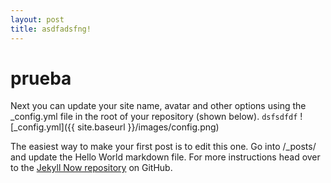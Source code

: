 ```yaml
---
layout: post
title: asdfadsfng!
---
```

# prueba
Next you can update your site name, avatar and other options using the _config.yml file in the root of your repository (shown below).
`dsfsdfdf`
![_config.yml]({{ site.baseurl }}/images/config.png)

The easiest way to make your first post is to edit this one. Go into /_posts/ and update the Hello World markdown file. For more instructions head over to the [Jekyll Now repository](https://github.com/barryclark/jekyll-now) on GitHub.

